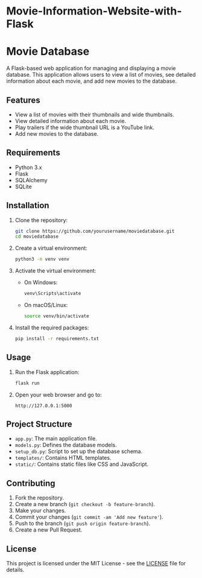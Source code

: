 # Movie-Information-Website-with-Flask
# Movie Database

A Flask-based web application for managing and displaying a movie database. This application allows users to view a list of movies, see detailed information about each movie, and add new movies to the database.

## Features

- View a list of movies with their thumbnails and wide thumbnails.
- View detailed information about each movie.
- Play trailers if the wide thumbnail URL is a YouTube link.
- Add new movies to the database.

## Requirements

- Python 3.x
- Flask
- SQLAlchemy
- SQLite

## Installation

1. Clone the repository:

    ```sh
    git clone https://github.com/yourusername/moviedatabase.git
    cd moviedatabase
    ```

2. Create a virtual environment:

    ```sh
    python3 -m venv venv
    ```

3. Activate the virtual environment:

    - On Windows:

        ```sh
        venv\Scripts\activate
        ```

    - On macOS/Linux:

        ```sh
        source venv/bin/activate
        ```

4. Install the required packages:

    ```sh
    pip install -r requirements.txt
    ```



## Usage

1. Run the Flask application:

    ```sh
    flask run
    ```

2. Open your web browser and go to:

    ```
    http://127.0.0.1:5000
    ```

## Project Structure

- `app.py`: The main application file.
- `models.py`: Defines the database models.
- `setup_db.py`: Script to set up the database schema.
- `templates/`: Contains HTML templates.
- `static/`: Contains static files like CSS and JavaScript.

## Contributing

1. Fork the repository.
2. Create a new branch (`git checkout -b feature-branch`).
3. Make your changes.
4. Commit your changes (`git commit -am 'Add new feature'`).
5. Push to the branch (`git push origin feature-branch`).
6. Create a new Pull Request.

## License

This project is licensed under the MIT License - see the [LICENSE](LICENSE) file for details.
